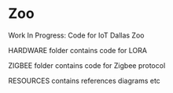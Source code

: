 # Zoo
Work In Progress: Code for IoT Dallas Zoo

HARDWARE folder contains code for LORA

ZIGBEE folder contains code for Zigbee protocol

RESOURCES contains references diagrams etc 



